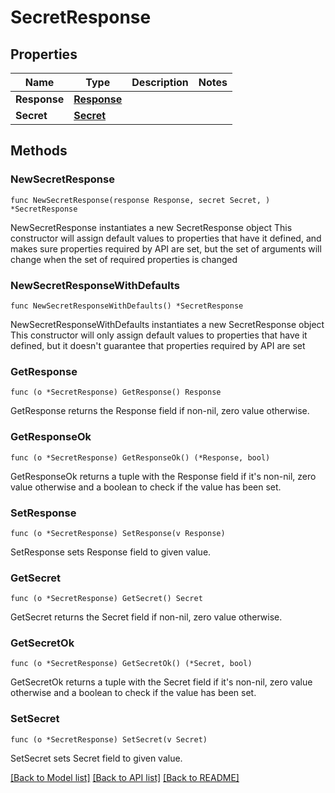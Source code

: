 # SecretResponse

## Properties

Name | Type | Description | Notes
------------ | ------------- | ------------- | -------------
**Response** | [**Response**](Response.md) |  | 
**Secret** | [**Secret**](Secret.md) |  | 

## Methods

### NewSecretResponse

`func NewSecretResponse(response Response, secret Secret, ) *SecretResponse`

NewSecretResponse instantiates a new SecretResponse object
This constructor will assign default values to properties that have it defined,
and makes sure properties required by API are set, but the set of arguments
will change when the set of required properties is changed

### NewSecretResponseWithDefaults

`func NewSecretResponseWithDefaults() *SecretResponse`

NewSecretResponseWithDefaults instantiates a new SecretResponse object
This constructor will only assign default values to properties that have it defined,
but it doesn't guarantee that properties required by API are set

### GetResponse

`func (o *SecretResponse) GetResponse() Response`

GetResponse returns the Response field if non-nil, zero value otherwise.

### GetResponseOk

`func (o *SecretResponse) GetResponseOk() (*Response, bool)`

GetResponseOk returns a tuple with the Response field if it's non-nil, zero value otherwise
and a boolean to check if the value has been set.

### SetResponse

`func (o *SecretResponse) SetResponse(v Response)`

SetResponse sets Response field to given value.


### GetSecret

`func (o *SecretResponse) GetSecret() Secret`

GetSecret returns the Secret field if non-nil, zero value otherwise.

### GetSecretOk

`func (o *SecretResponse) GetSecretOk() (*Secret, bool)`

GetSecretOk returns a tuple with the Secret field if it's non-nil, zero value otherwise
and a boolean to check if the value has been set.

### SetSecret

`func (o *SecretResponse) SetSecret(v Secret)`

SetSecret sets Secret field to given value.



[[Back to Model list]](../README.md#documentation-for-models) [[Back to API list]](../README.md#documentation-for-api-endpoints) [[Back to README]](../README.md)


